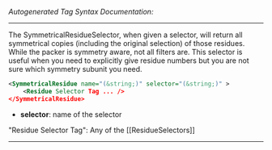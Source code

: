 <!-- THIS IS AN AUTOGENERATED FILE: Don't edit it directly, instead change the schema definition in the code itself. -->

_Autogenerated Tag Syntax Documentation:_

---
The SymmetricalResidueSelector, when given a selector, will return all symmetrical copies (including the original selection) of those residues. While the packer is symmetry aware, not all filters are. This selector is useful when you need to explicitly give residue numbers but you are not sure which symmetry subunit you need.

```xml
<SymmetricalResidue name="(&string;)" selector="(&string;)" >
    <Residue Selector Tag ... />
</SymmetricalResidue>
```

-   **selector**: name of the selector


"Residue Selector Tag": Any of the [[ResidueSelectors]]

---
